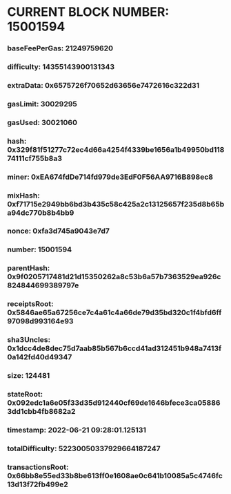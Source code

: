 # CURRENT BLOCK NUMBER: 15001594

### baseFeePerGas: 21249759620
### difficulty: 14355143900131343
### extraData: 0x6575726f70652d63656e7472616c322d31
### gasLimit: 30029295
### gasUsed: 30021060
### hash: 0x329f81f51277c72ec4d66a4254f4339be1656a1b49950bd11874111cf755b8a3
### miner: 0xEA674fdDe714fd979de3EdF0F56AA9716B898ec8
### mixHash: 0xf71715e2949bb6bd3b435c58c425a2c13125657f235d8b65ba94dc770b8b4bb9
### nonce: 0xfa3d745a9043e7d7
### number: 15001594
### parentHash: 0x9f0205717481d21d15350262a8c53b6a57b7363529ea926c824844699389797e
### receiptsRoot: 0x5846ae65a67256ce7c4a61c4a66de79d35bd320c1f4bfd6ff97098d993164e93
### sha3Uncles: 0x1dcc4de8dec75d7aab85b567b6ccd41ad312451b948a7413f0a142fd40d49347
### size: 124481
### stateRoot: 0x092edc1a6e05f33d35d912440cf69de1646bfece3ca058863dd1cbb4fb8682a2
### timestamp: 2022-06-21 09:28:01.125131
### totalDifficulty: 52230050337929664187247
### transactionsRoot: 0x66bb8e55ed33b8be613ff0e1608ae0c641b10085a5c4746fc13d13f72fb499e2
